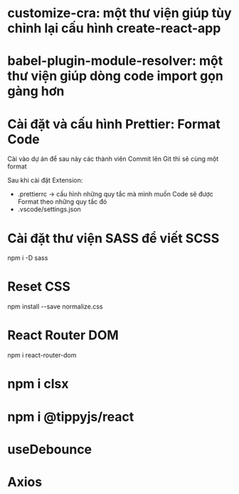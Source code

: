 # customize-cra: một thư viện giúp tùy chỉnh lại cấu hình create-react-app

# babel-plugin-module-resolver: một thư viện giúp dòng code import gọn gàng hơn

# Cài đặt và cấu hình Prettier: Format Code

Cài vào dự án để sau này các thành viên Commit lên Git thì sẽ cùng một format

Sau khi cài đặt Extension:
- .prettierrc -> cấu hình những quy tắc mà mình muốn Code sẽ được Format theo những quy tắc đó
- .vscode/settings.json

# Cài đặt thư viện SASS để viết SCSS

npm i -D sass

# Reset CSS

npm install --save normalize.css

# React Router DOM

npm i react-router-dom

# npm i clsx

# npm i @tippyjs/react

# useDebounce

# Axios
